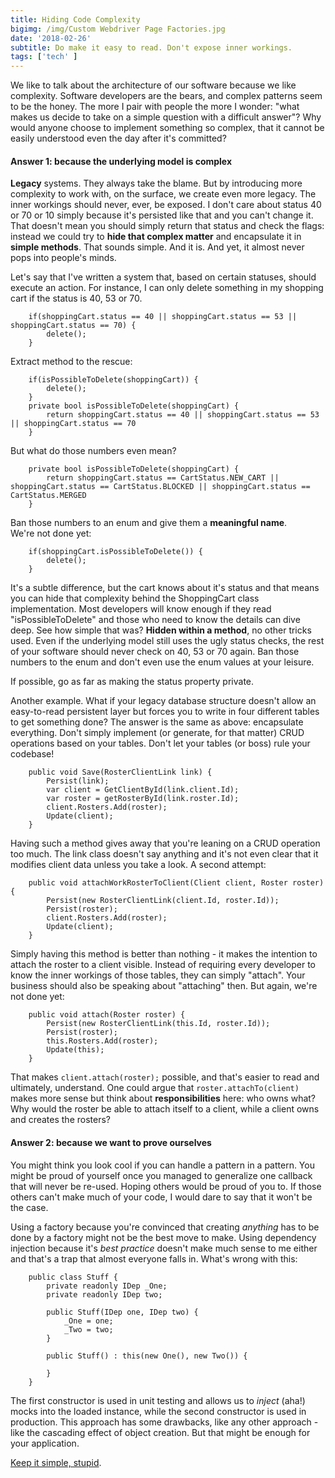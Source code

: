 ```yaml
---
title: Hiding Code Complexity
bigimg: /img/Custom Webdriver Page Factories.jpg
date: '2018-02-26'
subtitle: Do make it easy to read. Don't expose inner workings.
tags: ['tech' ]
---
```


We like to talk about the architecture of our software because we like complexity. Software developers are the bears, and complex patterns seem to be the honey. The more I pair with people the more I wonder: "what makes us decide to take on a simple question with a difficult answer"? Why would anyone choose to implement something so complex, that it cannot be easily understood even the day after it's committed? 

#### Answer 1: because the underlying model is complex

**Legacy** systems. They always take the blame. But by introducing more complexity to work with, on the surface, we create even more legacy. The inner workings should never, ever, be exposed. I don't care about status 40 or 70 or 10 simply because it's persisted like that and you can't change it. That doesn't mean you should simply return that status and check the flags: instead we could try to **hide that complex matter** and encapsulate it in **simple methods**. That sounds simple. And it is. And yet, it almost never pops into people's minds. 

Let's say that I've written a system that, based on certain statuses, should execute an action. For instance, I can only delete something in my shopping cart if the status is 40, 53 or 70. 

        if(shoppingCart.status == 40 || shoppingCart.status == 53 || shoppingCart.status == 70) {
        	delete();
        }

Extract method to the rescue: 

        if(isPossibleToDelete(shoppingCart)) {
        	delete();
        }
        private bool isPossibleToDelete(shoppingCart) {
        	return shoppingCart.status == 40 || shoppingCart.status == 53 || shoppingCart.status == 70
        }

But what do those numbers even mean? 

        private bool isPossibleToDelete(shoppingCart) {
        	return shoppingCart.status == CartStatus.NEW_CART || shoppingCart.status == CartStatus.BLOCKED || shoppingCart.status == CartStatus.MERGED
        }

Ban those numbers to an enum and give them a **meaningful name**.<br/>
We're not done yet:

        if(shoppingCart.isPossibleToDelete()) {
        	delete();
        }

It's a subtle difference, but the cart knows about it's status and that means you can hide that complexity behind the ShoppingCart class implementation. Most developers will know enough if they read "isPossibleToDelete" and those who need to know the details can dive deep. See how simple that was? **Hidden within a method**, no other tricks used. Even if the underlying model still uses the ugly status checks, the rest of your software should never check on 40, 53 or 70 again. Ban those numbers to the enum and don't even use the enum values at your leisure. 

If possible, go as far as making the status property private. 

Another example. What if your legacy database structure doesn't allow an easy-to-read persistent layer but forces you to write in four different tables to get something done? The answer is the same as above: encapsulate everything. Don't simply implement (or generate, for that matter) CRUD operations based on your tables. Don't let your tables (or boss) rule your codebase! 

        public void Save(RosterClientLink link) {
        	Persist(link);
        	var client = GetClientById(link.client.Id);
        	var roster = getRosterById(link.roster.Id);
        	client.Rosters.Add(roster);
        	Update(client);
        }

Having such a method gives away that you're leaning on a CRUD operation too much. The link class doesn't say anything and it's not even clear that it modifies client data unless you take a look. A second attempt:

        public void attachWorkRosterToClient(Client client, Roster roster) {
        	Persist(new RosterClientLink(client.Id, roster.Id));
        	Persist(roster);
        	client.Rosters.Add(roster);
        	Update(client);
        }

Simply having this method is better than nothing - it makes the intention to attach the roster to a client visible. Instead of requiring every developer to know the inner workings of those tables, they can simply "attach". Your business should also be speaking about "attaching" then. But again, we're not done yet:

        public void attach(Roster roster) {
        	Persist(new RosterClientLink(this.Id, roster.Id));
        	Persist(roster);
        	this.Rosters.Add(roster);
        	Update(this);
        }

That makes ``client.attach(roster);`` possible, and that's easier to read and ultimately, understand. One could argue that ``roster.attachTo(client)`` makes more sense but think about **responsibilities** here: who owns what? Why would the roster be able to attach itself to a client, while a client owns and creates the rosters?


#### Answer 2: because we want to prove ourselves

You might think you look cool if you can handle a pattern in a pattern. You might be proud of yourself once you managed to generalize one callback that will never be re-used. Hoping others would be proud of you to. If those others can't make much of your code, I would dare to say that it won't be the case. 

Using a factory because you're convinced that creating _anything_ has to be done by a factory might not be the best move to make. Using dependency injection because it's _best practice_ doesn't make much sense to me either and that's a trap that almost everyone falls in. What's wrong with this:

        public class Stuff {
        	private readonly IDep _One;
        	private readonly IDep two;

        	public Stuff(IDep one, IDep two) {
        		_One = one;
        		_Two = two;
        	}

        	public Stuff() : this(new One(), new Two()) {

        	}
        }

The first constructor is used in unit testing and allows us to _inject_ (aha!) mocks into the loaded instance, while the second constructor is used in production. This approach has some drawbacks, like any other approach - like the cascading effect of object creation. But that might be enough for your application. 

[Keep it simple, stupid](https://en.wikipedia.org/wiki/KISS_principle).